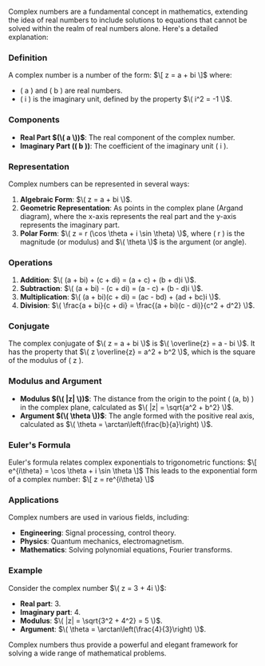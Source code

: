 Complex numbers are a fundamental concept in mathematics, extending the idea of real numbers to include solutions to equations that cannot be solved within the realm of real numbers alone. Here's a detailed explanation:

### Definition
A complex number is a number of the form:
$\[ z = a + bi \]$
where:
- \( a \) and \( b \) are real numbers.
- \( i \) is the imaginary unit, defined by the property $\( i^2 = -1 \)$.

### Components
- **Real Part $(\( a \))$**: The real component of the complex number.
- **Imaginary Part (\( b \))**: The coefficient of the imaginary unit \( i \).

### Representation
Complex numbers can be represented in several ways:
1. **Algebraic Form**: $\( z = a + bi \)$.
2. **Geometric Representation**: As points in the complex plane (Argand diagram), where the x-axis represents the real part and the y-axis represents the imaginary part.
3. **Polar Form**: $\( z = r (\cos \theta + i \sin \theta) \)$, where \( r \) is the magnitude (or modulus) and $\( \theta \)$ is the argument (or angle).

### Operations
1. **Addition**: $\( (a + bi) + (c + di) = (a + c) + (b + d)i \)$.
2. **Subtraction**: $\( (a + bi) - (c + di) = (a - c) + (b - d)i \)$.
3. **Multiplication**: $\( (a + bi)(c + di) = (ac - bd) + (ad + bc)i \)$.
4. **Division**: $\( \frac{a + bi}{c + di} = \frac{(a + bi)(c - di)}{c^2 + d^2} \)$.

### Conjugate
The complex conjugate of $\( z = a + bi \)$ is $\( \overline{z} = a - bi \)$. It has the property that $\( z \overline{z} = a^2 + b^2 \)$, which is the square of the modulus of \( z \).

### Modulus and Argument
- **Modulus $(\( |z| \))$**: The distance from the origin to the point \( (a, b) \) in the complex plane, calculated as $\( |z| = \sqrt{a^2 + b^2} \)$.
- **Argument $(\( \theta \))$**: The angle formed with the positive real axis, calculated as $\( \theta = \arctan\left(\frac{b}{a}\right) \)$.

### Euler's Formula
Euler's formula relates complex exponentials to trigonometric functions:
$\[ e^{i\theta} = \cos \theta + i \sin \theta \]$
This leads to the exponential form of a complex number:
$\[ z = re^{i\theta} \]$

### Applications
Complex numbers are used in various fields, including:
- **Engineering**: Signal processing, control theory.
- **Physics**: Quantum mechanics, electromagnetism.
- **Mathematics**: Solving polynomial equations, Fourier transforms.

### Example
Consider the complex number $\( z = 3 + 4i \)$:
- **Real part**: 3.
- **Imaginary part**: 4.
- **Modulus**: $\( |z| = \sqrt{3^2 + 4^2} = 5 \)$.
- **Argument**: $\( \theta = \arctan\left(\frac{4}{3}\right) \)$.

Complex numbers thus provide a powerful and elegant framework for solving a wide range of mathematical problems.

